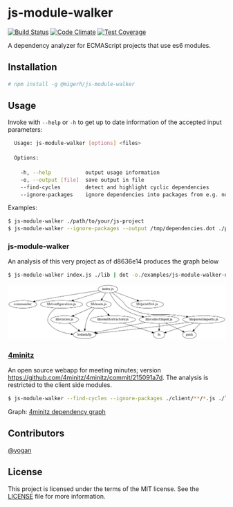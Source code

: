 # js-module-walker

[![Build Status](https://travis-ci.org/migerh/js-module-walker.svg?branch=master)](https://travis-ci.org/migerh/js-module-walker)
[![Code Climate](https://codeclimate.com/github/migerh/js-module-walker/badges/gpa.svg)](https://codeclimate.com/github/migerh/js-module-walker)
[![Test Coverage](https://codeclimate.com/github/migerh/js-module-walker/badges/coverage.svg)](https://codeclimate.com/github/migerh/js-module-walker/coverage)

A dependency analyzer for ECMAScript projects that use es6 modules.

## Installation

```bash
# npm install -g @migerh/js-module-walker
```

## Usage

Invoke with `--help` or `-h` to get up to date information of the accepted input parameters:

```bash
  Usage: js-module-walker [options] <files>

  Options:

    -h, --help           output usage information
    -o, --output [file]  save output in file
    --find-cycles        detect and highlight cyclic dependencies
    --ignore-packages    ignore dependencies into packages from e.g. node modules
```

Examples:

```bash
$ js-module-walker ./path/to/your/js-project
$ js-module-walker --ignore-packages --output /tmp/dependencies.dot ./path/to/js-files
```

### js-module-walker

An analysis of this very project as of d8636e14 produces the graph below

```bash
$ js-module-walker index.js ./lib | dot -o./examples/js-module-walker-d8636e14.png -T png
```

![js-module-walker example graph](examples/js-module-walker-d8636e14.png)


### [4minitz](https://github.com/4minitz/4minitz)

An open source webapp for meeting minutes; version https://github.com/4minitz/4minitz/commit/215091a7d.
The analysis is restricted to the client side modules.

```bash
$ js-module-walker --find-cycles --ignore-packages ./client/**/*.js ./lib/**/*.js ./imports/**/*.js | dot -Tpng -o./examples/4minitz-client-w-cycles-wo-packages-215091a7d.png
```

Graph: [4minitz dependency graph](examples/4minitz-client-w-cycles-wo-packages-215091a7d.png)

## Contributors

[@yogan](https://github.com/yogan)

## License

This project is licensed under the terms of the MIT license. See the [LICENSE](LICENSE) file for more information.
